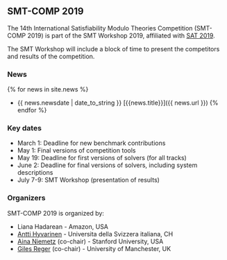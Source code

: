 ## SMT-COMP 2019

The 14th International Satisfiability Modulo Theories Competition
(SMT-COMP 2019) is part of the SMT Workshop 2019, affiliated with
[SAT 2019](http://sat2019.tecnico.ulisboa.pt).

The SMT Workshop will include a block of time to present the competitors
and results of the competition.

### News
{% for news in site.news  %}
- {{ news.newsdate | date_to_string }} [{{news.title}}]({{ news.url }})
{% endfor %}
### Key dates
- March 1: Deadline for new benchmark contributions
- May 1: Final versions of competition tools
- May 19: Deadline for first versions of solvers (for all tracks)
- June 2: Deadline for final versions of solvers, including system descriptions
- July 7-9: SMT Workshop (presentation of results)

### Organizers
SMT-COMP 2019 is organized by:
- Liana Hadarean - Amazon, USA
- [Antti Hyvarinen](https://www.inf.usi.ch/postdoc/hyvarinen/) - Universita della Svizzera italiana, CH
- [Aina Niemetz](https://cs.stanford.edu/people/niemetz) (co-chair) - Stanford University, USA
- [Giles Reger](http://www.cs.man.ac.uk/~regerg/) (co-chair) - University of Manchester, UK
